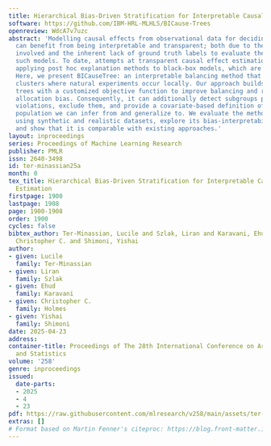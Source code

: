 ```yaml
---
title: Hierarchical Bias-Driven Stratification for Interpretable Causal Effect Estimation
software: https://github.com/IBM-HRL-MLHLS/BICause-Trees
openreview: WdcA7v7uzc
abstract: 'Modelling causal effects from observational data for deciding policy actions
  can benefit from being interpretable and transparent; both due to the high stakes
  involved and the inherent lack of ground truth labels to evaluate the accuracy of
  such models. To date, attempts at transparent causal effect estimation consist of
  applying post hoc explanation methods to black-box models, which are not interpretable.
  Here, we present BICauseTree: an interpretable balancing method that identifies
  clusters where natural experiments occur locally. Our approach builds on decision
  trees with a customized objective function to improve balancing and reduce treatment
  allocation bias. Consequently, it can additionally detect subgroups presenting positivity
  violations, exclude them, and provide a covariate-based definition of the target
  population we can infer from and generalize to. We evaluate the method’s performance
  using synthetic and realistic datasets, explore its bias-interpretability tradeoff,
  and show that it is comparable with existing approaches.'
layout: inproceedings
series: Proceedings of Machine Learning Research
publisher: PMLR
issn: 2640-3498
id: ter-minassian25a
month: 0
tex_title: Hierarchical Bias-Driven Stratification for Interpretable Causal Effect
  Estimation
firstpage: 1900
lastpage: 1908
page: 1900-1908
order: 1900
cycles: false
bibtex_author: Ter-Minassian, Lucile and Szlak, Liran and Karavani, Ehud and Holmes,
  Christopher C. and Shimoni, Yishai
author:
- given: Lucile
  family: Ter-Minassian
- given: Liran
  family: Szlak
- given: Ehud
  family: Karavani
- given: Christopher C.
  family: Holmes
- given: Yishai
  family: Shimoni
date: 2025-04-23
address:
container-title: Proceedings of The 28th International Conference on Artificial Intelligence
  and Statistics
volume: '258'
genre: inproceedings
issued:
  date-parts:
  - 2025
  - 4
  - 23
pdf: https://raw.githubusercontent.com/mlresearch/v258/main/assets/ter-minassian25a/ter-minassian25a.pdf
extras: []
# Format based on Martin Fenner's citeproc: https://blog.front-matter.io/posts/citeproc-yaml-for-bibliographies/
---
```

